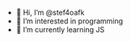- 👋 Hi, I’m @stef4oafk
- 👀 I’m interested in programming
- 🌱 I’m currently learning JS

<!---
stef4oafk/stef4oafk is a ✨ special ✨ repository because its `README.md` (this file) appears on your GitHub profile.
You can click the Preview link to take a look at your changes.
--->
